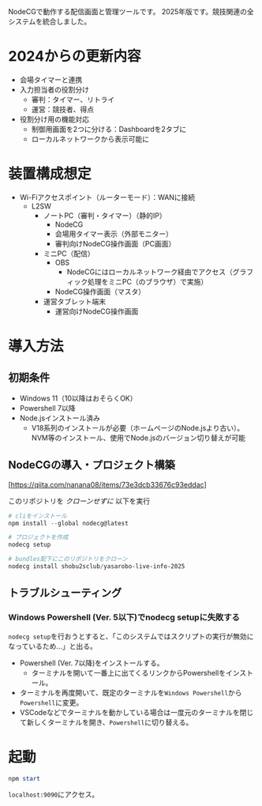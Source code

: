 NodeCGで動作する配信画面と管理ツールです。
2025年版です。競技関連の全システムを統合しました。

# 2024からの更新内容
* 会場タイマーと連携
* 入力担当者の役割分け
    * 審判：タイマー、リトライ
    * 運営：競技者、得点
* 役割分け用の機能対応
    * 制御用画面を2つに分ける：Dashboardを2タブに
    * ローカルネットワークから表示可能に

# 装置構成想定
* Wi-Fiアクセスポイント（ルーターモード）：WANに接続
    * L2SW
        * ノートPC（審判・タイマー）（静的IP）
            * NodeCG
            * 会場用タイマー表示（外部モニター）
            * 審判向けNodeCG操作画面（PC画面）
        * ミニPC（配信）
            * OBS
                * NodeCGにはローカルネットワーク経由でアクセス（グラフィック処理をミニPC（のブラウザ）で実施）
            * NodeCG操作画面（マスタ）
        * 運営タブレット端末
            * 運営向けNodeCG操作画面


# 導入方法
## 初期条件
* Windows 11（10以降はおそらくOK）
* Powershell 7以降
* Node.jsインストール済み
    * V18系列のインストールが必要（ホームページのNode.jsより古い）。NVM等のインストール、使用でNode.jsのバージョン切り替えが可能

## NodeCGの導入・プロジェクト構築
[https://qiita.com/nanana08/items/73e3dcb33676c93eddac]

このリポジトリを *クローンせずに* 以下を実行

```powershell
# cliをインストール
npm install --global nodecg@latest

# プロジェクトを作成
nodecg setup

# bundles配下にこのリポジトリをクローン
nodecg install shobu2sclub/yasarobo-live-info-2025
```

## トラブルシューティング
### Windows Powershell (Ver. 5以下)でnodecg setupに失敗する
```nodecg setup```を行おうとすると、「このシステムではスクリプトの実行が無効になっているため…」と出る。

* Powershell (Ver. 7以降)をインストールする。
    * ターミナルを開いて一番上に出てくるリンクからPowershellをインストール。
* ターミナルを再度開いて、既定のターミナルを```Windows Powershell```から```Powershell```に変更。
* VSCodeなどでターミナルを動かしている場合は一度元のターミナルを閉じて新しくターミナルを開き、```Powershell```に切り替える。

# 起動
```powershell
npm start
```

```localhost:9090```にアクセス。
